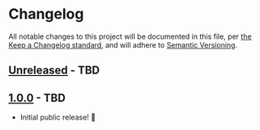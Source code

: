# Changelog

All notable changes to this project will be documented in this file, per [the Keep a Changelog standard](http://keepachangelog.com/), and will adhere to [Semantic Versioning](https://semver.org/spec/v2.0.0.html).

## [Unreleased] - TBD

## [1.0.0] - TBD
- Initial public release! 🎉

[Unreleased]: https://github.com/globeandmail/sophi-for-wordpress/compare/trunk...develop
[1.1.0]: https://github.com/globeandmail/sophi-for-wordpress/compare/1.0.0...1.1.0
[1.0.0]: https://github.com/globeandmail/sophi-for-wordpress/tree/COMMIT-HASH-HERE
